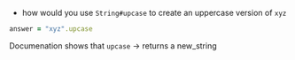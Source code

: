 - how would you use `String#upcase` to create an uppercase version of `xyz`

```ruby
answer = "xyz".upcase
```

Documenation shows that `upcase` -> returns a new_string
